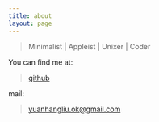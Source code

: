 ```yaml
---
title: about
layout: page
---
```



> Minimalist | Appleist | Unixer | Coder

You can find me at:

> [github](https://github.com/liuy12)

mail:

> yuanhangliu.ok@gmail.com
